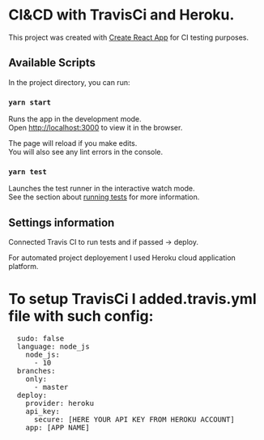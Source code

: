 # CI&CD with TravisCi and Heroku.

This project was created with [Create React App](https://github.com/facebook/create-react-app) for CI testing purposes.

## Available Scripts

In the project directory, you can run:

### `yarn start`

Runs the app in the development mode.<br />
Open [http://localhost:3000](http://localhost:3000) to view it in the browser.

The page will reload if you make edits.<br />
You will also see any lint errors in the console.

### `yarn test`

Launches the test runner in the interactive watch mode.<br />
See the section about [running tests](https://facebook.github.io/create-react-app/docs/running-tests) for more information.

## Settings information
Connected Travis CI to run tests and if passed -> deploy.

For automated project deployement I used Heroku cloud application platform.

# To setup TravisCi I added.travis.yml file with such config:
<pre>
  sudo: false
  language: node_js
    node_js:
      - 10
  branches:
    only:
      - master
  deploy:
    provider: heroku
    api_key:
      secure: [HERE YOUR API KEY FROM HEROKU ACCOUNT]
    app: [APP NAME]
</pre>
